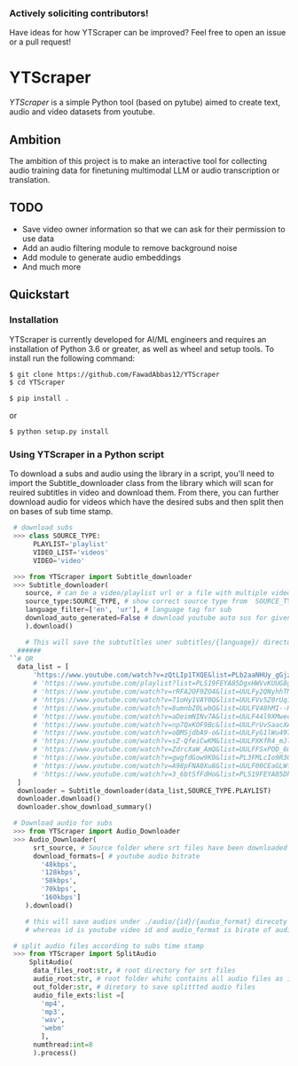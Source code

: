 ### Actively soliciting contributors!

Have ideas for how YTScraper can be improved? Feel free to open an issue or a pull request!

# YTScraper
*YTScraper* is a simple Python tool (based on pytube) aimed to create text, audio and video datasets from youtube.

## Ambition
The ambition of this project is to make an interactive tool for collecting audio training data for finetuning multimodal LLM or audio transcription or translation.

## TODO 
- Save video owner information so that we can ask for their permission to use data
- Add an audio filtering module to remove background noise   
- Add module to generate audio embeddings 
- And much more 

## Quickstart

### Installation

YTScraper is currently developed for AI/ML engineers and requires an installation of Python 3.6 or greater, as well as wheel and setup tools.
To install run the following command:

```bash
$ git clone https://github.com/FawadAbbas12/YTScraper
$ cd YTScraper
```
```bash
$ pip install .
```
or 

```bash
$ python setup.py install
```


### Using YTScraper in a Python script

To download a subs and audio using the library in a script, you'll need to import the Subtitle_downloader class from the library which will scan for reuired subtitles in video and download them. From there, you can further download audio for videos which have the desired subs and then split then on bases of sub time stamp.

```python
 # download subs
 >>> class SOURCE_TYPE:
      PLAYLIST='playlist'
      VIDEO_LIST='videos'
      VIDEO='video'

 >>> from YTScraper import Subtitle_downloader
 >>> Subtitle_downloader( 
    source, # can be a video/playlist url or a file with multiple video links  
    source_type:SOURCE_TYPE, # show correct source type from  SOURCE_TYPE cass
    language_filter=['en', 'ur'], # language tag for sub
    download_auto_generated=False # download youtube auto sus for given language tag 
    ).download()

    # This will save the subtutltles uner subtitles/{language}/ directory
  ######
``# OR
  data_list = [
      'https://www.youtube.com/watch?v=zQtLIp1TXQE&list=PLb2aaNHUy_gGjz5E2R9ufU_14gITmpTpm'
      # 'https://www.youtube.com/playlist?list=PLS19FEYA85DgxHWVvKUUG8gxGVfCXiLnB'
      # 'https://www.youtube.com/watch?v=rRFA2OF9ZO4&list=UULFy2QNyhhTND6hx80pHNB1zg',
      # 'https://www.youtube.com/watch?v=71oHy1VAY0Q&list=UULFVv5Z0rUq122Yiq9mRNTpJQ',
      # 'https://www.youtube.com/watch?v=8umnbZ0LwbQ&list=UULFV48hMI--HOi-fGZ7019RVg',
      # 'https://www.youtube.com/watch?v=aDeimNINv7A&list=UULF44l9XMwecN5nSgIF2Dvivg',
      # 'https://www.youtube.com/watch?v=np7QxKOF9Bc&list=UULPrUvSaacXAvxu5pbQDdfgLA',
      # 'https://www.youtube.com/watch?v=oBMSjdbA9-o&list=UULFyG1lWu497KzOKeIwdDvwxA',
      # 'https://www.youtube.com/watch?v=sZ-QfeiCwKM&list=UULPXKfR4_mJlcpveUxD0Jqz7g',
      # 'https://www.youtube.com/watch?v=ZdrcXaW_AmQ&list=UULFFSxPOD_6miBXa71Vx1UDBg',
      # 'https://www.youtube.com/watch?v=gwgfdGow9K0&list=PL3FMLcIo9R3Cj0EUWuQjj8msx-QAOZ7lT',
      # 'https://www.youtube.com/watch?v=A98pFNA0Xu8&list=UULF00CEaGLWf6X6-F6XuuHe2A',
      # 'https://www.youtube.com/watch?v=3_6btSfFdHo&list=PLS19FEYA85DhZtdMPi0eyAngXPbYQIMji',
  ]
  downloader = Subtitle_downloader(data_list,SOURCE_TYPE.PLAYLIST)
  downloader.download()
  downloader.show_download_summary()
```

```python
 # Download audio for subs
 >>> from YTScraper import Audio_Downloader 
 >>> Audio_Downloader(
      srt_source, # Source folder where srt files have been downloaded
      download_formats=[ # youtube audio bitrate
        '48kbps',
        '128kbps',
        '50kbps',
        '70kbps',
        '160kbps']
    ).download()

    # this will save audios under ./audio/{id}/{audio_format} direcoty 
    # whereas id is youtube video id and audio_format is birate of audio
```


```python
 # split audio files according to subs time stamp
 >>> from YTScraper import SplitAudio
     SplitAudio(
      data_files_root:str, # root directory for srt files 
      audio_root:str, # root folder whihc contains all audio files as id/bitrate/*.audio.*
      out_folder:str, # diretory to save splittted audio files 
      audio_file_exts:list =[
        'mp4',
        'mp3', 
        'wav',
        'webm'
        ],
      numthread:int=8
      ).process()
```

